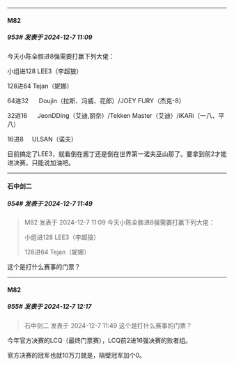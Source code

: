 ﻿
*****

####  M82  
##### 953#       发表于 2024-12-7 11:09

今天小陈全胜进8强需要打赢下列大佬：

小组进128 LEE3（李超狼）

128进64 Tejan（妮娜）

64进32      Doujin（拉斯、冯威、花郎）/JOEY FURY（杰克-8）

32进16      JeonDDing（艾迪,丽奈）/Tekken Master（艾迪）/iKARi（一八、平八）

16进8     ULSAN（诺夫）

目前搞定了LEE3，就看倒在酱丁还是倒在世界第一诺夫巫山那了。要拿到前2才能进决赛，只能说加油吧。


*****

####  石中剑二  
##### 954#       发表于 2024-12-7 11:49

<blockquote>M82 发表于 2024-12-7 11:09
今天小陈全胜进8强需要打赢下列大佬：

小组进128 LEE3（李超狼）

128进64 Tejan（妮娜）
</blockquote>
这个是打什么赛事的门票？


*****

####  M82  
##### 955#       发表于 2024-12-7 12:17

<blockquote>石中剑二 发表于 2024-12-7 11:49
这个是打什么赛事的门票？</blockquote>
今年官方决赛的LCQ（最终门票赛），LCQ前2进16强决赛的败者组。

官方决赛的冠军也就10万刀就是，隔壁冠军加个0。

